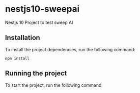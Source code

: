 # nestjs10-sweepai
Nestjs 10 Project to test sweep AI 

## Installation
To install the project dependencies, run the following command:
```
npm install
```

## Running the project
To start the project, run the following command: